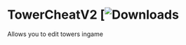 # TowerCheatV2 [![Downloads](https://github.com/Commander-Cat101/TowerCheatV2/releases)
Allows you to edit towers ingame
